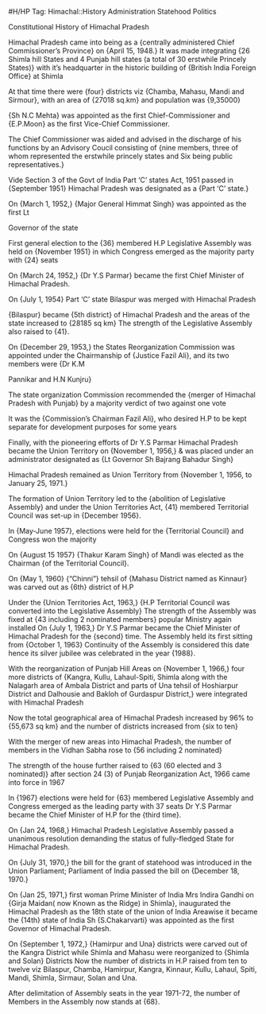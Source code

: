 #H/HP 
Tag: Himachal::History Administration Statehood Politics

Constitutional History of Himachal Pradesh

Himachal Pradesh came into being as a {centrally administered Chief Commissioner’s Province} on {April 15, 1948.} It was made integrating {26 Shimla hill States and 4 Punjab hill states (a total of 30 erstwhile Princely States)} with it’s headquarter in the historic building of {British India Foreign Office} at Shimla
<!--ID: 1615696585916-->

At that time there were {four} districts viz {Chamba, Mahasu, Mandi and Sirmour}, with an area of {27018 sq.km} and population was {9,35000}
<!--ID: 1615696585947-->

{Sh N.C Mehta} was appointed as the first Chief-Commissioner and {E.P.Moon} as the first Vice-Chief Commissioner.
<!--ID: 1615696585987-->

The Chief Commissioner was aided and advised in the discharge of his functions by an Advisory Coucil consisting of {nine members, three of whom represented the erstwhile princely states and Six being public representatives.}
<!--ID: 1615696586016-->

Vide Section 3 of the Govt of India Part ‘C’ states Act, 1951 passed in {September 1951} Himachal Pradesh was designated as a {Part ‘C’ state.}
<!--ID: 1615696586047-->

On {March 1, 1952,} {Major General Himmat Singh} was appointed as the first Lt
<!--ID: 1615696586076-->

Governor of the state

First general election to the {36} membered H.P Legislative Assembly was held on {November 1951} in which Congress emerged as the majority party with {24} seats
<!--ID: 1615696586105-->

On {March 24, 1952,} {Dr Y.S Parmar} became the first Chief Minister of Himachal Pradesh.
<!--ID: 1615696586138-->

On {July 1, 1954} Part ‘C’ state Bilaspur was merged with Himachal Pradesh
<!--ID: 1615696586167-->

{Bilaspur} became {5th district} of Himachal Pradesh and the areas of the state increased to {28185 sq km} The strength of the Legislative Assembly also raised to {41}.
<!--ID: 1615696586195-->

On {December 29, 1953,} the States Reorganization Commission was appointed under the Chairmanship of {Justice Fazil Ali}, and its two members were {Dr K.M
<!--ID: 1615696586226-->

Pannikar and H.N Kunjru}

The state organization Commission recommended the {merger of Himachal Pradesh with Punjab} by a majority verdict of two against one vote
<!--ID: 1615696586259-->

It was the {Commission’s Chairman Fazil Ali}, who desired H.P to be kept separate for development purposes for some years
<!--ID: 1615696586295-->

Finally, with the pioneering efforts of Dr Y.S Parmar Himachal Pradesh became the Union Territory on {November 1, 1956,} & was placed under an administrator designated as {Lt Governor Sh Bajrang Bahadur Singh}
<!--ID: 1615696586329-->

Himachal Pradesh remained as Union Territory from {November 1, 1956, to January 25, 1971.}
<!--ID: 1615696586362-->

The formation of Union Territory led to the {abolition of Legislative Assembly} and under the Union Territories Act, {41} membered Territorial Council was set-up in {December 1956}.
<!--ID: 1615696586393-->

In {May-June 1957}, elections were held for the {Territorial Council} and Congress won the majority
<!--ID: 1615696586428-->

On {August 15 1957} {Thakur Karam Singh} of Mandi was elected as the Chairman {of the Territorial Council}.
<!--ID: 1615696586459-->

On {May 1, 1960} {“Chinni”} tehsil of {Mahasu District named as Kinnaur} was carved out as {6th} district of H.P
<!--ID: 1615696586495-->

Under the {Union Territories Act, 1963,} {H.P Territorial Council was converted into the Legislative Assembly} The strength of the Assembly was fixed at {43 including 2 nominated members} popular Ministry again installed On {July 1, 1963,} Dr Y.S Parmar became the Chief Minister of Himachal Pradesh for the {second} time. The Assembly held its first sitting from {October 1, 1963} Continuity of the Assembly is considered this date hence its silver jubilee was celebrated in the year {1988}.
<!--ID: 1615696586526-->

With the reorganization of Punjab Hill Areas on {November 1, 1966,} four more districts of {Kangra, Kullu, Lahaul-Spiti, Shimla along with the Nalagarh area of Ambala District and parts of Una tehsil of Hoshiarpur District and Dalhousie and Bakloh of Gurdaspur District,} were integrated with Himachal Pradesh
<!--ID: 1615696586557-->

Now the total geographical area of Himachal Pradesh increased by 96% to {55,673 sq km} and the number of districts increased from {six to ten}
<!--ID: 1615696586586-->

With the merger of new areas into Himachal Pradesh, the number of members in the Vidhan Sabha rose to {56 including 2 nominated}
<!--ID: 1615696586623-->

The strength of the house further raised to {63 (60 elected and 3 nominated)} after section 24 (3) of Punjab Reorganization Act, 1966 came into force in 1967
<!--ID: 1615696586653-->

In {1967} elections were held for {63} membered Legislative Assembly and Congress emerged as the leading party with 37 seats Dr Y.S Parmar became the Chief Minister of H.P for the {third time}.
<!--ID: 1615696586686-->

On {Jan 24, 1968,} Himachal Pradesh Legislative Assembly passed a unanimous resolution demanding the status of fully-fledged State for Himachal Pradesh.
<!--ID: 1615696586724-->

On {July 31, 1970,} the bill for the grant of statehood was introduced in the Union Parliament; Parliament of India passed the bill on {December 18, 1970.}
<!--ID: 1615696586761-->

On {Jan 25, 1971,} first woman Prime Minister of India Mrs Indira Gandhi on {Girja Maidan( now Known as the Ridge) in Shimla}, inaugurated the Himachal Pradesh as the 18th state of the union of India Areawise it became the {14th} state of India Sh {S.Chakarvarti} was appointed as the first Governor of Himachal Pradesh.
<!--ID: 1615696586791-->

On {September 1, 1972,} {Hamirpur and Una} districts were carved out of the Kangra District while Shimla and Mahasu were reorganized to {Shimla and Solan} Districts Now the number of districts in H.P raised from ten to twelve viz Bilaspur, Chamba, Hamirpur, Kangra, Kinnaur, Kullu, Lahaul, Spiti, Mandi, Shimla, Sirmaur, Solan and Una.
<!--ID: 1615696586821-->

After delimitation of Assembly seats in the year 1971-72, the number of Members in the Assembly now stands at {68}.
<!--ID: 1615696586850-->
